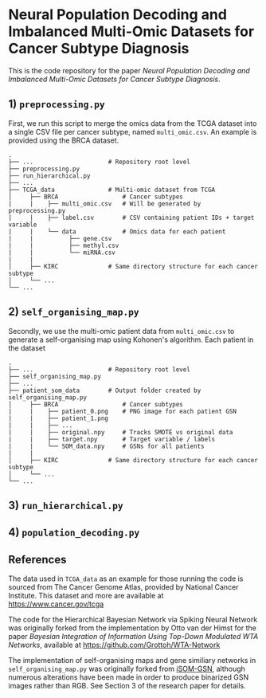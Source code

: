 Neural Population Decoding and Imbalanced Multi-Omic Datasets for Cancer Subtype Diagnosis
============================   
This is the code repository for the paper *Neural Population Decoding and Imbalanced Multi-Omic Datasets for Cancer Subtype Diagnosis*.



## 1)  `preprocessing.py`
First, we run this script to merge the omics data from the TCGA dataset into a single CSV file per cancer subtype, named `multi_omic.csv`. An example is provided using the BRCA dataset.

    .
    ├── ...                     # Repository root level
    ├── preprocessing.py        
    ├── run_hierarchical.py
    ├── ...                
    ├── TCGA_data               # Multi-omic dataset from TCGA
    │     ├── BRCA                  # Cancer subtypes
    |     |    ├── multi_omic.csv   # Will be generated by preprocessing.py
    |     |    ├── label.csv        # CSV containing patient IDs + target variable
    |     |    └── data             # Omics data for each patient
    |     |          ├── gene.csv
    |     |          ├── methyl.csv
    |     |          └── miRNA.csv
    |     |          
    │     ├── KIRC              # Same directory structure for each cancer subtype       
    │     └── ...                
    └── ...


## 2)  `self_organising_map.py`
Secondly, we use the multi-omic patient data from `multi_omic.csv` to generate a self-organising map using Kohonen's algorithm. Each patient in the dataset 

    .
    ├── ...                     # Repository root level
    ├── self_organising_map.py        
    ├── ...                
    ├── patient_som_data        # Output folder created by self_organising_map.py
    │     ├── BRCA                  # Cancer subtypes
    |     |    ├── patient_0.png    # PNG image for each patient GSN
    |     |    ├── patient_1.png    
    |     |    ├── ...  
    |     |    ├── original.npy     # Tracks SMOTE vs original data
    |     |    ├── target.npy       # Target variable / labels
    |     |    └── SOM_data.npy     # GSNs for all patients
    |     |          
    │     ├── KIRC              # Same directory structure for each cancer subtype       
    │     └── ...                
    └── ...



## 3)  `run_hierarchical.py`


## 4) `population_decoding.py`


## References

The data used in `TCGA_data` as an example for those running the code is sourced from The Cancer Genome Atlas, provided by National Cancer Institute. This dataset and more are available at https://www.cancer.gov/tcga

The code for the Hierarchical Bayesian Network via Spiking Neural Network was originally forked from the implementation by Otto van der Himst for the paper *Bayesian Integration of Information Using Top-Down Modulated WTA Networks*, available at https://github.com/Grottoh/WTA-Network

The implementation of self-organising maps and gene similiary networks in `self_organising_map.py` was originally forked from [iSOM-GSN](https://github.com/NaziaFatima/iSOM_GSN), although numerous alterations have been made in order to produce binarized GSN images rather than RGB. See Section 3 of the research paper for details.

